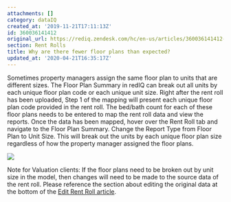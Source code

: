 ```yaml
---
attachments: []
category: dataIQ
created_at: '2019-11-21T17:11:13Z'
id: 360036141412
original_url: https://rediq.zendesk.com/hc/en-us/articles/360036141412-Why-are-there-fewer-floor-plans-than-expected
section: Rent Rolls
title: Why are there fewer floor plans than expected?
updated_at: '2020-04-21T16:35:17Z'
---
```


Sometimes property managers assign the same floor plan to units that are different sizes. The Floor Plan Summary in redIQ can break out all units by each unique floor plan code or each unique unit size. Right after the rent roll has been uploaded, Step 1 of the mapping will present each unique floor plan code provided in the rent roll. The bed/bath count for each of these floor plans needs to be entered to map the rent roll data and view the reports. Once the data has been mapped, hover over the Rent Roll tab and navigate to the Floor Plan Summary. Change the Report Type from Floor Plan to Unit Size. This will break out the units by each unique floor plan size regardless of how the property manager assigned the floor plans.

![](https://s3.amazonaws.com/cdn.freshdesk.com/data/helpdesk/attachments/production/5093055067/original/MerFLVtatskA8qOrhaO3oDMe_bv7u8jc_g?1516635590)

Note for Valuation clients: If the floor plans need to be broken out by unit size in the model, then changes will need to be made to the source data of the rent roll. Please reference the section about editing the original data at the bottom of the [Edit Rent Roll article](https://rediq.zendesk.com/hc/en-us/articles/360036141132).